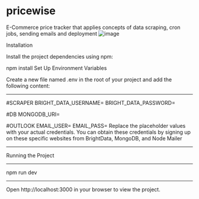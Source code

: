 # pricewise

E-Commerce price tracker that applies concepts of data scraping, cron jobs, sending emails and deployment
![image](https://github.com/user-attachments/assets/23507b8b-461f-4802-8c1b-40c203693e47)


Installation

Install the project dependencies using npm:

npm install
Set Up Environment Variables

Create a new file named .env in the root of your project and add the following content:
***
#SCRAPER
BRIGHT_DATA_USERNAME=
BRIGHT_DATA_PASSWORD=

#DB
MONGODB_URI=

#OUTLOOK
EMAIL_USER=
EMAIL_PASS=
Replace the placeholder values with your actual credentials. You can obtain these credentials by signing up on these specific websites from BrightData, MongoDB, and Node Mailer
***
Running the Project
***
npm run dev
***
Open http://localhost:3000 in your browser to view the project.
